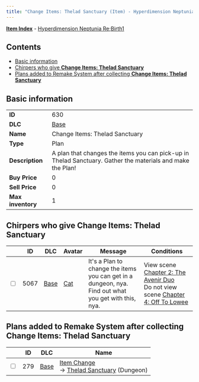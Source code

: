 ```yaml
---
title: "Change Items: Thelad Sanctuary (Item) - Hyperdimension Neptunia Re;Birth1"
---
```


[**Item Index**](/neptunia/rb1/item/index.html) - [Hyperdimension Neptunia Re;Birth1](/neptunia/rb1)

## Contents

- [Basic information](#basic-information)
- [Chirpers who give **Change Items: Thelad Sanctuary**](#chirpers-who-give-change-items-thelad-sanctuary)
- [Plans added to Remake System after collecting **Change Items: Thelad Sanctuary**](#plans-added-to-remake-system-after-collecting-change-items-thelad-sanctuary)

## Basic information

|   |   |
| -- | -- |
| **ID** | 630 |
| **DLC** | [Base](/neptunia/rb1/dlc/1-base.html) |
| **Name** | Change Items: Thelad Sanctuary |
| **Type** | Plan |
| **Description** | A plan that changes the items you can pick-up in Thelad Sanctuary. Gather the materials and make the Plan! |
| **Buy Price** | 0 |
| **Sell Price** | 0 |
| **Max inventory** | 1 |


## Chirpers who give **Change Items: Thelad Sanctuary**

|    | ID | DLC | Avatar | Message | Conditions |
| -- | -- | --- | ------ | ------- | ---------- |
| <input type="checkbox" id="rb1-chirper-event-1-5067" class="trackbox" /> | 5067 | [Base](/neptunia/rb1/dlc/1-base.html) | [Cat](/neptunia/rb1/undefined/1-226-cat.html) | It's a Plan to change the items you can get in a dungeon, nya.<br />Find out what you get with this, nya. | View scene [Chapter 2: The Avenir Duo](/neptunia/rb1/scene/1-216-chapter-2-the-avenir-duo.html)<br />Do not view scene [Chapter 4: Off To Lowee](/neptunia/rb1/scene/1-401-chapter-4-off-to-lowee.html) |


## Plans added to Remake System after collecting **Change Items: Thelad Sanctuary**

|    | ID | DLC | Name |
| -- | -- | --- | ---- |
| <input type="checkbox" id="rb1-remake-1-279" class="trackbox" /> | 279 | [Base](/neptunia/rb1/dlc/1-base.html) | [Item Change](/neptunia/rb1/remake/1-279-item-change.html)<br /> → [Thelad Sanctuary](/neptunia/rb1/dungeon/1-5-thelad-sanctuary.html) (Dungeon) |
